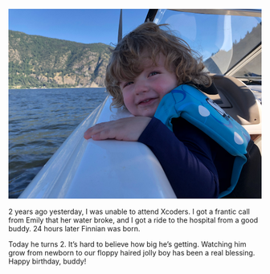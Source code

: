 ![](assets/DraggedImage.png)

2 years ago yesterday, I was unable to attend Xcoders. I got a frantic call from Emily that her water broke, and I got a ride to the hospital from a good buddy. 24 hours later Finnian was born.

Today he turns 2. It’s hard to believe how big he’s getting. Watching him grow from newborn to our floppy haired jolly boy has been a real blessing. Happy birthday, buddy!
